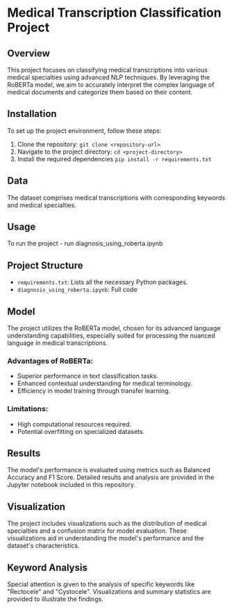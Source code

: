 # Medical Transcription Classification Project

## Overview
This project focuses on classifying medical transcriptions into various medical specialties using advanced NLP techniques. By leveraging the RoBERTa model, we aim to accurately interpret the complex language of medical documents and categorize them based on their content.

## Installation
To set up the project environment, follow these steps:

1. Clone the repository: 
```git clone <repository-url>```
2. Navigate to the project directory:
```cd <project-directory>```
3. Install the required dependencies
```pip install -r requirements.txt```

## Data
The dataset comprises medical transcriptions with corresponding keywords and medical specialties. 

## Usage
To run the project - run diagnosis_using_roberta.ipynb

## Project Structure
- `requirements.txt`: Lists all the necessary Python packages.
- `diagnosis_using_roberta.ipynb`: Full code

## Model
The project utilizes the RoBERTa model, chosen for its advanced language understanding capabilities, especially suited for processing the nuanced language in medical transcriptions.

### Advantages of RoBERTa:
- Superior performance in text classification tasks.
- Enhanced contextual understanding for medical terminology.
- Efficiency in model training through transfer learning.

### Limitations:
- High computational resources required.
- Potential overfitting on specialized datasets.

## Results
The model's performance is evaluated using metrics such as Balanced Accuracy and F1 Score. Detailed results and analysis are provided in the Jupyter notebook included in this repository.

## Visualization
The project includes visualizations such as the distribution of medical specialties and a confusion matrix for model evaluation. These visualizations aid in understanding the model's performance and the dataset's characteristics.

## Keyword Analysis
Special attention is given to the analysis of specific keywords like "Rectocele" and "Cystocele". Visualizations and summary statistics are provided to illustrate the findings.
